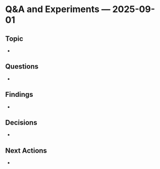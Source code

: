 # Q&A and Experiments — 2025-09-01

## Topic
- 

## Questions
- 

## Findings
- 

## Decisions
- 

## Next Actions
- 
